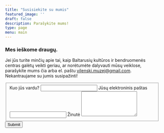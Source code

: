 ```yaml
---
title: "Susisiekite su mumis"
featured_image: ''
draft: false
description: Parašykite mums!
type: page
menu: main
---
```


### Mes ieškome draugų.

Jei jūs turite minčių apie tai, kaip Baltarusių kultūros ir bendruomenės centras galėtų veikti geriau, ar norėtumėte dalyvauti mūsų veiklose, parašykite mums čia arba el. paštu vilenski.muzej@gmail.com. Nekantraujame su jumis susipažinti!

<form id="fs-frm" name="simple-contact-form" accept-charset="utf-8" action="https://formspree.io/f/{form_id}" method="post">
  <fieldset id="fs-frm-inputs">
    <label for="full-name">Kuo jūs vardu?</label>
    <input type="text" name="name" id="full-name" placeholder required="">
    <label for="email-address">Jūsų elektroninis paštas</label>
    <input type="email" name="_replyto" id="email-address" placeholder required="">
    <label for="message">Žinutė</label>
    <textarea rows="5" name="message" id="message" placeholder required=""></textarea>
    <input type="hidden" name="_subject" id="email-subject" value="Contact Form Submission">
  </fieldset>
  <input type="submit" value="Submit">
</form>
